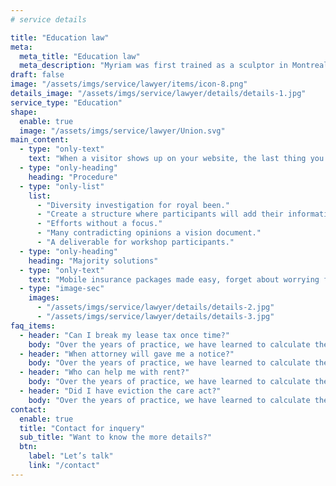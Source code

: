 ```yaml
---
# service details

title: "Education law"
meta:
  meta_title: "Education law"
  meta_description: "Myriam was first trained as a sculptor in Montreal and then in Helsinki"
draft: false
image: "/assets/imgs/service/lawyer/items/icon-8.png"
details_image: "/assets/imgs/service/lawyer/details/details-1.jpg"
service_type: "Education"
shape:
  enable: true
  image: "/assets/imgs/service/lawyer/Union.svg"
main_content:
  - type: "only-text"
    text: "When a visitor shows up on your website, the last thing you want is for them to be wary of moving through it. You want your website to give off a welcoming and safe vibe; not one that makes visitors wonder what’s lurking around the corner. While there are some tourists who venture to Centralia out of curiosity, they don’t stay long. And why would they? The town is unlivable and it’s devoid of any meaningful experiences. If I had arrived hoping to find a local video store to rent a movie from, I’d be confused by this pop-up"
  - type: "only-heading"
    heading: "Procedure"
  - type: "only-list"
    list:
      - "Diversity investigation for royal been."
      - "Create a structure where participants will add their information."
      - "Efforts without a focus."
      - "Many contradicting opinions a vision document."
      - "A deliverable for workshop participants."
  - type: "only-heading"
    heading: "Majority solutions"
  - type: "only-text"
    text: "Mobile insurance packages made easy, forget about worrying for your mobile and live your life.Incessant pop-ups and disruptions that won’t go away no matter how many times they’re dismissed,"
  - type: "image-sec"
    images:
      - "/assets/imgs/service/lawyer/details/details-2.jpg"
      - "/assets/imgs/service/lawyer/details/details-3.jpg"
faq_items:
  - header: "Can I break my lease tax once time?"
    body: "Over the years of practice, we have learned to calculate the steps of opponents, act ahead of the curve and, as a result, comprehensively solve the task for the risk."
  - header: "When attorney will gave me a notice?"
    body: "Over the years of practice, we have learned to calculate the steps of opponents, act ahead of the curve and, as a result, comprehensively solve the task for the risk."
  - header: "Who can help me with rent?"
    body: "Over the years of practice, we have learned to calculate the steps of opponents, act ahead of the curve and, as a result, comprehensively solve the task for the risk."
  - header: "Did I have eviction the care act?"
    body: "Over the years of practice, we have learned to calculate the steps of opponents, act ahead of the curve and, as a result, comprehensively solve the task for the risk."
contact:
  enable: true
  title: "Contact for inquery"
  sub_title: "Want to know the more details?"
  btn:
    label: "Let’s talk"
    link: "/contact"
---
```

